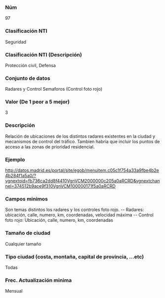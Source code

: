 ### Núm
97
### Clasificación NTI
Seguridad
### Clasificación NTI (Descripción)
Protección civil, Defensa
### Conjunto de datos
Radares y Control Semaforos (Control foto rojo)
### Valor (De 1 peor a 5 mejor)
3
### Descripción
Relación de ubicaciones de los distintos radares existentes en la ciudad y mecanismos de control del tráfico. Tambien habria que incluir los puntos de acceso a las zonas de prioridad residencial.
### Ejemplo
http://datos.madrid.es/portal/site/egob/menuitem.c05c1f754a33a9fbe4b2e4b284f1a5a0/?vgnextoid=fb736ca2dd8f4410VgnVCM2000000c205a0aRCRD&vgnextchannel=374512b9ace9f310VgnVCM100000171f5a0aRCRD
### Campos minimos
Son temas distintos los radares y los controles foto rojo. 
 -- Radares: ubicación, calle, numero, km, coordenadas, velocidad máxima
 -- Control foto rojo: Ubicación, calle, numero, km, coordenadas
### Tamaño de ciudad
Cualquier tamaño
### Tipo ciudad (costa, montaña, capital de provincia, …etc)
Todas
### Frec. Actualización minima
Mensual
